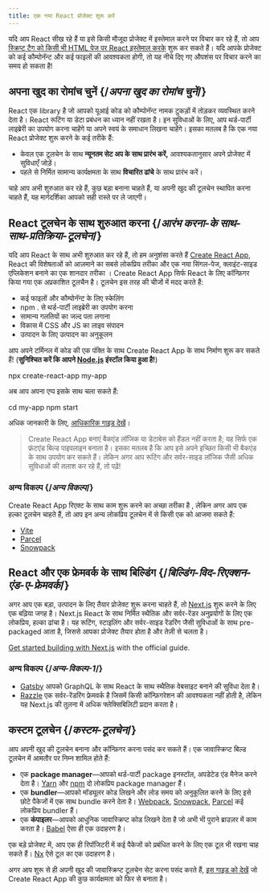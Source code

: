 ```yaml
---
title: एक नया React प्रोजेक्ट शुरू करें
---
```


<Intro>

यदि आप React सीख रहे हैं या इसे किसी मौजूदा प्रोजेक्ट में इस्तेमाल करने पर विचार कर रहे हैं, तो आप [स्क्रिप्ट टैग को किसी भी HTML पेज पर React इस्तेमाल करके](/learn/add-react-to-a-website) शुरू कर सकते हैं। यदि आपके प्रोजेक्ट को कई कौम्पोनॅन्ट और कई फाइलों की आवश्यकता होगी, तो यह नीचे दिए गए औपशंस पर विचार करने का समय हो सकता है!

</Intro>

## अपना खुद का रोमांच चुनें {/*अपना खुद का रोमांच चुनें*/}

React एक library है जो आपको यूआई कोड को कौम्पोनॅन्ट नामक टुकड़ों में तोड़कर व्यवस्थित करने देता है। React रूटिंग या डेटा प्रबंधन का ध्यान नहीं रखता है। इन सुविधाओं के लिए, आप थर्ड-पार्टी लाइब्रेरी का उपयोग करना चाहेंगे या अपने स्वयं के समाधान लिखना चाहेंगे। इसका मतलब है कि एक नया React प्रोजेक्ट शुरू करने के कई तरीके हैं:

* केवल एक टूलचेन के साथ **न्यूनतम सेट अप के साथ प्रारंभ करें,** आवश्यकतानुसार अपने प्रोजेक्ट में सुविधाएँ जोड़ें।
* पहले से निर्मित सामान्य कार्यक्षमता के साथ **विचारित ढांचे** के साथ प्रारंभ करें।

चाहे आप अभी शुरुआत कर रहे हैं, कुछ बड़ा बनाना चाहते हैं, या अपनी खुद की टूलचेन स्थापित करना चाहते हैं, यह मार्गदर्शिका आपको सही रास्ते पर ले जाएगी।

## React टूलचेन के साथ शुरुआत करना {/*आरंभ करना-के साथ-साथ-प्रतिक्रिया-टूलचेन*/}

यदि आप React के साथ अभी शुरुआत कर रहे हैं, तो हम अनुशंसा करते हैं [Create React App](https://create-react-app.dev/), React की विशेषताओं को आज़माने का सबसे लोकप्रिय तरीका और एक नया सिंगल-पेज, क्लाइंट-साइड एप्लिकेशन बनाने का एक शानदार तरीका । Create React App सिर्फ React के लिए कॉन्फ़िगर किया गया एक अप्रकाशित टूलचैन है। टूलचेन इस तरह की चीजों में मदद करते हैं:

* कई फाइलों और कौम्पोनॅन्ट के लिए स्केलिंग
* npm . से थर्ड-पार्टी लाइब्रेरी का उपयोग करना
* सामान्य गलतियों का जल्द पता लगाना
* विकास में CSS और JS का लाइव संपादन
* उत्पादन के लिए उत्पादन का अनुकूलन

आप अपने टर्मिनल में कोड की एक पंक्ति के साथ Create React App के साथ निर्माण शुरू कर सकते हैं! (**सुनिश्चित करें कि आपने [Node.js](https://nodejs.org/) इंस्टॉल किया हुआ है!**)

<TerminalBlock>

npx create-react-app my-app

</TerminalBlock>

अब आप अपना एप्प इसके साथ चला सकते हैं:

<TerminalBlock>

cd my-app
npm start

</TerminalBlock>

अधिक जानकारी के लिए, [आधिकारिक गाइड देखें](https://create-react-app.dev/docs/getting-started)।

>  Create React App बनाएं बैकएंड लॉजिक या डेटाबेस को हैंडल नहीं करता है; यह सिर्फ एक फ्रंटएंड बिल्ड पाइपलाइन बनाता है। इसका मतलब है कि आप इसे अपने इच्छित किसी भी बैकएंड के साथ उपयोग कर सकते हैं। लेकिन अगर आप रूटिंग और सर्वर-साइड लॉजिक जैसी अधिक सुविधाओं की तलाश कर रहे हैं, तो पढ़ें!

### अन्य विकल्प {/*अन्य विकल्प*/}

Create React App रिएक्ट के साथ काम शुरू करने का अच्छा तरीका है , लेकिन अगर आप एक हल्का टूलचेन चाहते हैं, तो आप इन अन्य लोकप्रिय टूलचेन में से किसी एक को आजमा सकते हैं:

* [Vite](https://vitejs.dev/guide/)
* [Parcel](https://parceljs.org/)
* [Snowpack](https://www.snowpack.dev/tutorials/react)

## React और एक फ्रेमवर्क के साथ बिल्डिंग {/*बिल्डिंग-विद-रिएक्शन-एंड-ए-फ्रेमवर्क*/}

अगर आप एक बड़ा, उत्पादन के लिए तैयार प्रोजेक्ट शुरू करना चाहते हैं, तो [Next.js](https://nextjs.org/) शुरू करने के लिए एक बढ़िया जगह है। Next.js React के साथ निर्मित स्थैतिक और सर्वर-रेंडर अनुप्रयोगों के लिए एक लोकप्रिय, हल्का ढांचा है। यह रूटिंग, स्टाइलिंग और सर्वर-साइड रेंडरिंग जैसी सुविधाओं के साथ pre-packaged आता है, जिससे आपका प्रोजेक्ट तैयार होता है और तेज़ी से चलता है।

[Get started building with Next.js](https://nextjs.org/docs/getting-started) with the official guide.

### अन्य विकल्प {/*अन्य-विकल्प-1*/}

* [Gatsby](https://www.gatsbyjs.org/) आपको GraphQL के साथ React  के साथ स्थैतिक वेबसाइट बनाने की सुविधा देता है।
* [Razzle](https://razzlejs.org/) एक सर्वर-रेंडरिंग फ्रेमवर्क है जिसमें किसी कॉन्फ़िगरेशन की आवश्यकता नहीं होती है, लेकिन यह Next.js की तुलना में अधिक फ्लेक्सिबिलिटी प्रदान करता है।

## कस्टम टूलचेन {/*कस्टम-टूलचेन*/}

आप अपनी खुद की टूलचेन बनाना और कॉन्फ़िगर करना पसंद कर सकते हैं। एक जावास्क्रिप्ट बिल्ड टूलचेन में आमतौर पर निम्न शामिल होते हैं:

* एक **package manager**—आपको थर्ड-पार्टी package इनस्टॉल, अपडेटेड एंड मैनेज करने देता है। [Yarn](https://yarnpkg.com/) और [npm](https://www.npmjs.com/) दो लोकप्रिय package manager हैं।
* एक **bundler**—आपको मॉड्यूलर कोड लिखने और लोड समय को अनुकूलित करने के लिए इसे छोटे पैकेजों में एक साथ bundle करने देता है। [Webpack](https://webpack.js.org/), [Snowpack](https://www.snowpack.dev/), [Parcel](https://parceljs.org/) कई लोकप्रिय bundler हैं।
* एक **कंपाइलर**—आपको आधुनिक जावास्क्रिप्ट कोड लिखने देता है जो अभी भी पुराने ब्राउज़र में काम करता है। [Babel](https://babeljs.io/) ऐसा ही एक उदाहरण है।

एक बड़े प्रोजेक्ट में, आप एक ही रिपॉजिटरी में कई पैकेजों को प्रबंधित करने के लिए एक टूल भी रखना चाह सकते हैं। [Nx](https://nx.dev/react) ऐसे टूल का एक उदाहरण है।

अगर आप शुरू से ही अपनी खुद की जावास्क्रिप्ट टूलचेन सेट करना पसंद करते हैं, [इस गाइड को देखें](https://blog.usejournal.com/creating-a-react-app-from-scratch-f3c693b84658) जो Create React App की कुछ कार्यक्षमता को फिर से बनाता है।
